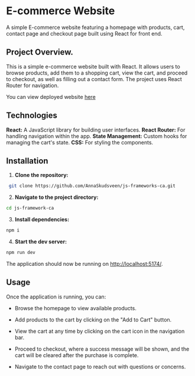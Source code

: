 # E-commerce Website

A simple E-commerce website featuring a homepage with products, cart, contact page and checkout page built using React for front end.

## Project Overview.

This is a simple e-commerce website built with React. It allows users to browse products, add them to a shopping cart, view the cart, and proceed to checkout, as well as filling out a contact form. The project uses React Router for navigation.

You can view deployed website [here](https://annaskudsveen-js-frameworks-ca.netlify.app/)

## Technologies

**React:** A JavaScript library for building user interfaces.
**React Router:** For handling navigation within the app.
**State Management:** Custom hooks for managing the cart's state.
**CSS:** For styling the components.

## Installation

1. **Clone the repository:**

```bash
 git clone https://github.com/AnnaSkudsveen/js-frameworks-ca.git
```

2. **Navigate to the project directory:**

```bash
cd js-framework-ca
```

3. **Install dependencies:**

```bash
npm i
```

4. **Start the dev server:**

```bash
npm run dev
```

The application should now be running on [http://localhost:5174/](http://localhost:5174/).

## Usage

Once the application is running, you can:

- Browse the homepage to view available products.

- Add products to the cart by clicking on the "Add to Cart" button.

- View the cart at any time by clicking on the cart icon in the navigation bar.

- Proceed to checkout, where a success message will be shown, and the cart will be cleared after the purchase is complete.

- Navigate to the contact page to reach out with questions or concerns.
